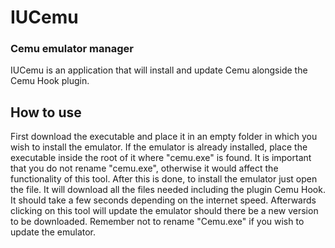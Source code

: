 # IUCemu
### Cemu emulator manager

IUCemu is an application that will install and update Cemu alongside the Cemu Hook plugin.

## How to use

First download the executable and place it in an empty folder in which you wish to install the emulator. If the emulator is already installed, place the executable inside the root of it where "cemu.exe" is found. It is important that you do not rename "cemu.exe", otherwise it would affect the functionality of this tool. After this is done, to install the emulator just open the file. It will download all the files needed including the plugin Cemu Hook. It should take a few seconds depending on the internet speed. Afterwards clicking on this tool will update the emulator should there be a new version to be downloaded. Remember not to rename "Cemu.exe" if you wish to update the emulator.
